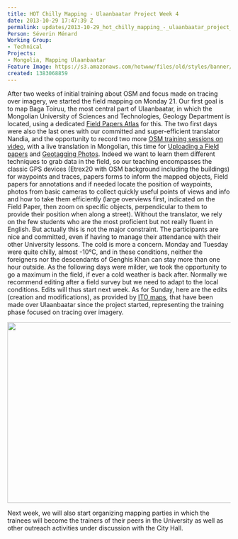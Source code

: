 ```yaml
---
title: HOT Chilly Mapping - Ulaanbaatar Project Week 4
date: 2013-10-29 17:47:39 Z
permalink: updates/2013-10-29_hot_chilly_mapping_-_ulaanbaatar_project_week_4
Person: Séverin Ménard
Working Group:
- Technical
Projects:
- Mongolia, Mapping Ulaanbaatar
Feature Image: https://s3.amazonaws.com/hotwww/files/old/styles/banner/public/Mongolia_ITOworld_90days_20131027.png
created: 1383068859
---
```


<p>After two weeks of initial training about OSM and focus made on tracing over imagery, we started the field mapping on Monday 21. Our first goal is to map Baga Toiruu, the most central part of Ulaanbaatar, in which the Mongolian University of Sciences and Technologies, Geology Department is located, using a dedicated <a href="http://fieldpapers.org/atlas.php?id=vdx63z35#15/47.9221/106.9168">Field Papers Atlas</a> for this. The two first days were also the last ones with our committed and super-efficient translator Nandia, and the opportunity to record two more <a href="http://www.youtube.com/user/hotosm?feature=watch">OSM training sessions on video</a>, with a live translation in Mongolian, this time for <a href="http://www.youtube.com/watch?v=bczhy8g8Tv4">Uploading a Field papers</a> and <a href="http://www.youtube.com/watch?v=GI5CKNZwCa4">Geotagging Photos</a>. Indeed we want to learn them different techniques to grab data in the field, so our teaching encompasses the classic GPS devices (Etrex20 with OSM background including the buildings) for waypoints and traces, papers forms to inform the mapped objects, Field papers for annotations and if needed locate the position of waypoints, photos from basic cameras to collect quickly useful points of views and info and how to take them efficiently (large overviews first, indicated on the Field Paper, then zoom on specific objects, perpendicular to them to provide their position when along a street). Without the translator, we rely on the few students who are the most proficient but not really fluent in English. But actually this is not the major constraint. The participants are nice and committed, even if having to manage their attendance with their other University lessons. The cold is more a concern. Monday and Tuesday were quite chilly, almost -10°C, and in these conditions, neither the foreigners nor the descendants of Genghis Khan can stay more than one hour outside. As the following days were milder, we took the opportunity to go a maximum in the field, if ever a cold weather is back after. Normally we recommend editing after a field survey but we need to adapt to the local conditions. Edits will thus start next week. As for Sunday, here are the edits (creation and modifications), as provided by <a href="http://www.itoworld.com/map/group/22">ITO maps</a>, that have been made over Ulaanbaatar since the project started, representing the training phase focused on tracing over imagery.</p><p><img src="https://s3.amazonaws.com/hotwww/files/old/Mongolia_ITOworld_90days_20131027_0.png" alt="" height="408" width="780"></p><p>Next week, we will also start organizing mapping parties in which the trainees will become the trainers of their peers in the University as well as other outreach activities under discussion with the City Hall.</p>
